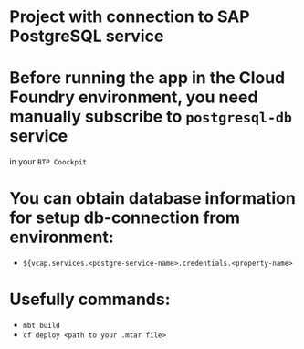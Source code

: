 # Project with connection to SAP PostgreSQL service

# Before running the app in the Cloud Foundry environment, you need manually subscribe to `postgresql-db` service
in your `BTP Coockpit`

# You can obtain database information for setup db-connection from environment:
* `${vcap.services.<postgre-service-name>.credentials.<property-name>` 

# Usefully commands:
* `mbt build`
* `cf deploy <path to your .mtar file>`